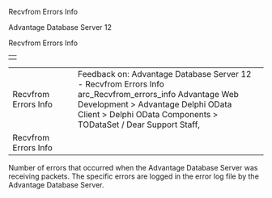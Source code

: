Recvfrom Errors Info




Advantage Database Server 12  

Recvfrom Errors Info

|  |
| --- |
|  |

|  |  |  |  |  |
| --- | --- | --- | --- | --- |
| Recvfrom Errors Info |  |  | Feedback on: Advantage Database Server 12 - Recvfrom Errors Info arc\_Recvfrom\_errors\_info Advantage Web Development > Advantage Delphi OData Client > Delphi OData Components > TODataSet / Dear Support Staff, |  |
| Recvfrom Errors Info |  |  |  |  |

Number of errors that occurred when the Advantage Database Server was receiving packets. The specific errors are logged in the error log file by the Advantage Database Server.